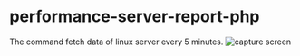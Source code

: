 # performance-server-report-php

The command fetch data of linux server every 5 minutes.
![capture screen](https://davidmartindel.es/storage/STATUS_SERVER_PHP_LARAVEL.jpg)
